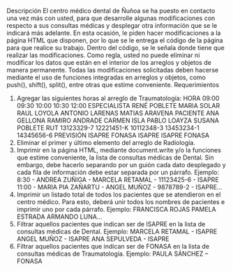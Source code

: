 Descripción
El centro médico dental de Ñuñoa se ha puesto en contacto una vez más con usted, para que desarrolle algunas modificaciones con respecto a sus consultas médicas y desplegar otra información que se le indicará más adelante. En esta ocasión, le piden hacer modificaciones a la página HTML que disponen, por lo que se le entrega el código de la página para que realice su trabajo. Dentro del código, se le señala donde tiene que realizar las modificaciones.
Como regla, usted no puede eliminar ni modificar los datos que están en el interior de los arreglos y objetos de manera permanente. Todas las modificaciones solicitadas deben hacerse mediante el uso de funciones integradas en arreglos y objetos, como ​push(), shift(), split(), entre otras que estime conveniente.
Requerimientos
1. Agregar las siguientes horas al arreglo de Traumatología:
HORA
09:00 09:30 10:00 10:30 12:00
ESPECIALISTA
RENÉ POBLETE MARIA SOLAR RAUL LOYOLA ANTONIO LARENAS MATIAS ARAVENA
PACIENTE
ANA GELLONA RAMIRO ANDRADE CARMEN ISLA PABLO LOAYZA SUSANA POBLETE
RUT
13123329-7 12221451-K 10112348-3 13453234-1 14345656-6
PREVISIÓN
ISAPRE FONASA ISAPRE ISAPRE FONASA
2. Eliminar el primer y último elemento del arreglo de Radiología.
3. Imprimir en la página HTML, mediante ​document.write y/o la funciones que estime conveniente, la lista de consultas médicas de Dental. Sin embargo, debe hacerlo separando por un guión cada dato desplegado y cada fila de información debe estar separada por un párrafo.
Ejemplo:
8:30 - ANDREA ZUÑIGA - MARCELA RETAMAL - 11123425-6 - ISAPRE 11:00 - MARIA PIA ZAÑARTU - ANGEL MUÑOZ - 9878789-2 - ISAPRE...
4. Imprimir un listado total de todos los pacientes que se atendieron en el centro
médico. Para esto, deberá unir todos los nombres de pacientes e imprimir uno por cada párrafo.
Ejemplo: FRANCISCA ROJAS PAMELA ESTRADA ARMANDO LUNA...
5. Filtrar aquellos pacientes que indican ser de ISAPRE en la lista de consultas médicas de Dental.
Ejemplo:
MARCELA RETAMAL - ISAPRE ANGEL MUÑOZ - ISAPRE
ANA SEPULVEDA - ISAPRE
6. Filtrar aquellos pacientes que indican ser de FONASA en la lista de consultas médicas de Traumatología.
Ejemplo:
PAULA SÁNCHEZ – FONASA